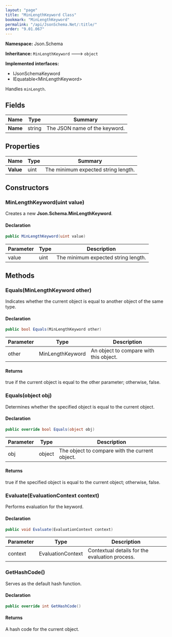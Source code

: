 ```yaml
---
layout: "page"
title: "MinLengthKeyword Class"
bookmark: "MinLengthKeyword"
permalink: "/api/JsonSchema.Net/:title/"
order: "9.01.067"
---
```

**Namespace:** Json.Schema

**Inheritance:**
`MinLengthKeyword`
 🡒 
`object`

**Implemented interfaces:**

- IJsonSchemaKeyword
- IEquatable\<MinLengthKeyword\>

Handles `minLength`.

## Fields

| Name | Type | Summary |
|---|---|---|
| **Name** | string | The JSON name of the keyword. |

## Properties

| Name | Type | Summary |
|---|---|---|
| **Value** | uint | The minimum expected string length. |

## Constructors

### MinLengthKeyword(uint value)

Creates a new **Json.Schema.MinLengthKeyword**.

#### Declaration

```c#
public MinLengthKeyword(uint value)
```

| Parameter | Type | Description |
|---|---|---|
| value | uint | The minimum expected string length. |


## Methods

### Equals(MinLengthKeyword other)

Indicates whether the current object is equal to another object of the same type.

#### Declaration

```c#
public bool Equals(MinLengthKeyword other)
```

| Parameter | Type | Description |
|---|---|---|
| other | MinLengthKeyword | An object to compare with this object. |


#### Returns

true if the current object is equal to the <paramref name="other">other</paramref> parameter; otherwise, false.

### Equals(object obj)

Determines whether the specified object is equal to the current object.

#### Declaration

```c#
public override bool Equals(object obj)
```

| Parameter | Type | Description |
|---|---|---|
| obj | object | The object to compare with the current object. |


#### Returns

true if the specified object  is equal to the current object; otherwise, false.

### Evaluate(EvaluationContext context)

Performs evaluation for the keyword.

#### Declaration

```c#
public void Evaluate(EvaluationContext context)
```

| Parameter | Type | Description |
|---|---|---|
| context | EvaluationContext | Contextual details for the evaluation process. |


### GetHashCode()

Serves as the default hash function.

#### Declaration

```c#
public override int GetHashCode()
```


#### Returns

A hash code for the current object.

